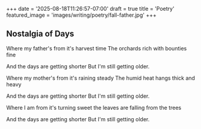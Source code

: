 +++
date = '2025-08-18T11:26:57-07:00'
draft = true
title = 'Poetry'
featured_image = 'images/writing/poetry/fall-father.jpg'
+++
## Nostalgia of Days
Where my father's from it's harvest time
The orchards rich with bounties fine

And the days are getting shorter
But I'm still getting older.

Where my mother's from it's raining steady
The humid heat hangs thick and heavy

And the days are getting shorter
But I'm still getting older. 

Where I am from it's turning sweet
the leaves are falling from the trees

And the days are getting shorter
But I'm still getting older.